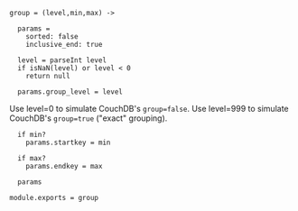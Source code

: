     group = (level,min,max) ->

      params =
        sorted: false
        inclusive_end: true

      level = parseInt level
      if isNaN(level) or level < 0
        return null

      params.group_level = level

Use level=0 to simulate CouchDB's `group=false`.
Use level=999 to simulate CouchDB's `group=true` ("exact" grouping).

      if min?
        params.startkey = min

      if max?
        params.endkey = max

      params

    module.exports = group
